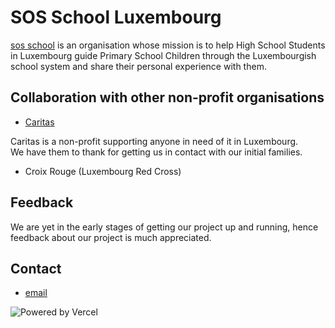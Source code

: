 # SOS School Luxembourg

[sos school](https://www.sos-school.org) is an organisation whose mission is to help High School Students in Luxembourg guide Primary School Children through the Luxembourgish school system and share their personal experience with them.

## Collaboration with other non-profit organisations

- [Caritas](https://www.caritas.lu)

Caritas is a non-profit supporting anyone in need of it in Luxembourg. \
We have them to thank for getting us in contact with our initial families.

- Croix Rouge (Luxembourg Red Cross)

## Feedback

We are yet in the early stages of getting our project up and running, hence feedback about our project is much appreciated.

## Contact

- [email](mailto:soschool@protonmail.com)


![Powered by Vercel](https://sos-school.org/images/Vercel.svg)
